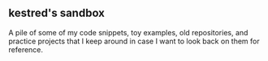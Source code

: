 kestred's sandbox
-----------------

A pile of some of my code snippets, toy examples, old repositories, and practice projects that I keep around in case I want to look back on them for reference.
